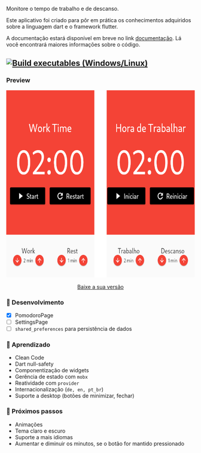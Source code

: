 Monitore o tempo de trabalho e de descanso.

Este aplicativo foi criado para pôr em prática os conhecimentos adquiridos sobre a linguagem dart e o framework flutter.

A documentação estará disponível em breve no link [documentação](https://andremeireles.github.io/pomodoro/doc/api/index.html). Lá você encontrará maiores informações sobre o código.

[![Build executables (Windows/Linux)](https://github.com/andremeireles/pomodoro/actions/workflows/ci.yml/badge.svg)](https://github.com/andremeireles/pomodoro/actions/workflows/ci.yml)
---

### Preview

<p align="center">
  <img height="500" src="assets/readme/pomodoroPage.png" alt="PomodoroPage">
</p>

<p align="center">
<a href="https://github.com/andremeireles/pomodoro/releases/latest/">Baixe a sua versão</a>
</p>

### 💬 Desenvolvimento

- [x] PomodoroPage
- [ ] SettingsPage
- [ ] `shared_preferences` para persistência de dados

### 🔭 Aprendizado

- Clean Code
- Dart null-safety
- Componentização de widgets
- Gerência de estado com `mobx`
- Reatividade com `provider`
- Internacionalização (`de, en, pt_br`)
- Suporte a desktop (botões de minimizar, fechar)

### 🌱 Próximos passos

- Animações
- Tema claro e escuro
- Suporte a mais idiomas
- Aumentar e diminuir os minutos, se o botão for mantido pressionado
